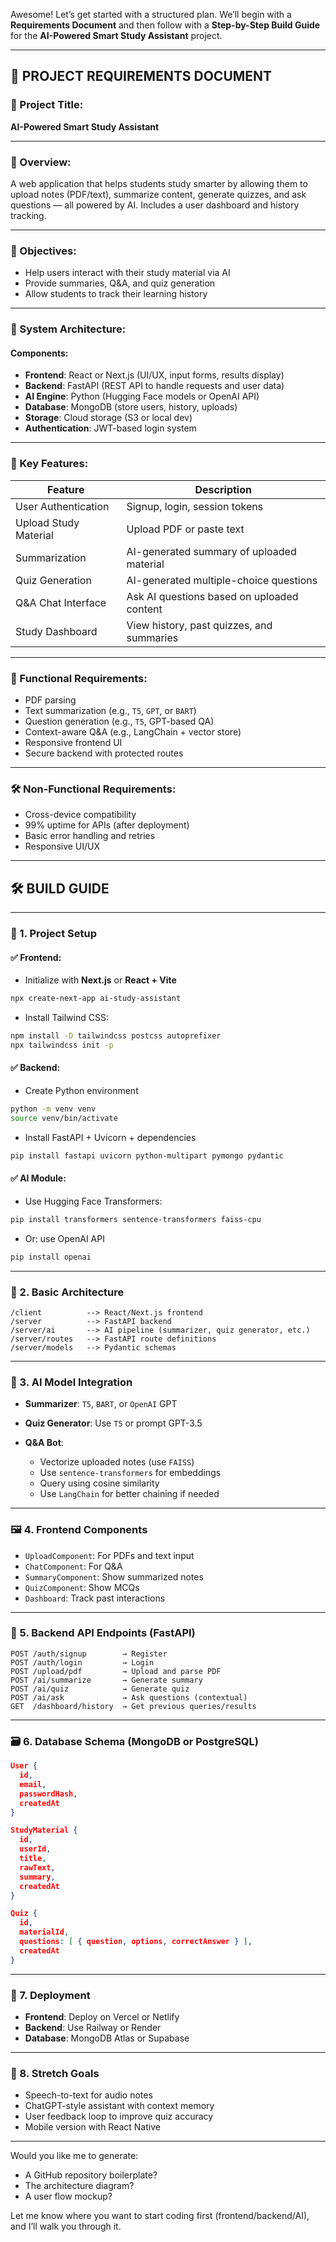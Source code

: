 Awesome! Let’s get started with a structured plan. We’ll begin with a **Requirements Document** and then follow with a **Step-by-Step Build Guide** for the **AI-Powered Smart Study Assistant** project.

---

## 📄 PROJECT REQUIREMENTS DOCUMENT

### 🧠 Project Title:

**AI-Powered Smart Study Assistant**

---

### 📝 Overview:

A web application that helps students study smarter by allowing them to upload notes (PDF/text), summarize content, generate quizzes, and ask questions — all powered by AI. Includes a user dashboard and history tracking.

---

### 🎯 Objectives:

* Help users interact with their study material via AI
* Provide summaries, Q\&A, and quiz generation
* Allow students to track their learning history

---

### 🧱 System Architecture:

#### Components:

* **Frontend**: React or Next.js (UI/UX, input forms, results display)
* **Backend**: FastAPI (REST API to handle requests and user data)
* **AI Engine**: Python (Hugging Face models or OpenAI API)
* **Database**: MongoDB (store users, history, uploads)
* **Storage**: Cloud storage (S3 or local dev)
* **Authentication**: JWT-based login system

---

### 🔐 Key Features:

| Feature               | Description                                |
| --------------------- | ------------------------------------------ |
| User Authentication   | Signup, login, session tokens              |
| Upload Study Material | Upload PDF or paste text                   |
| Summarization         | AI-generated summary of uploaded material  |
| Quiz Generation       | AI-generated multiple-choice questions     |
| Q\&A Chat Interface   | Ask AI questions based on uploaded content |
| Study Dashboard       | View history, past quizzes, and summaries  |

---

### 🧪 Functional Requirements:

* PDF parsing
* Text summarization (e.g., `T5`, `GPT`, or `BART`)
* Question generation (e.g., `T5`, GPT-based QA)
* Context-aware Q\&A (e.g., LangChain + vector store)
* Responsive frontend UI
* Secure backend with protected routes

---

### 🛠️ Non-Functional Requirements:

* Cross-device compatibility
* 99% uptime for APIs (after deployment)
* Basic error handling and retries
* Responsive UI/UX

---

## 🛠️ BUILD GUIDE

---

### 🔧 1. **Project Setup**

#### ✅ Frontend:

* Initialize with **Next.js** or **React + Vite**

```bash
npx create-next-app ai-study-assistant
```

* Install Tailwind CSS:

```bash
npm install -D tailwindcss postcss autoprefixer
npx tailwindcss init -p
```

#### ✅ Backend:

* Create Python environment

```bash
python -m venv venv
source venv/bin/activate
```

* Install FastAPI + Uvicorn + dependencies

```bash
pip install fastapi uvicorn python-multipart pymongo pydantic
```

#### ✅ AI Module:

* Use Hugging Face Transformers:

```bash
pip install transformers sentence-transformers faiss-cpu
```

* Or: use OpenAI API

```bash
pip install openai
```

---

### 🧱 2. **Basic Architecture**

```
/client          --> React/Next.js frontend
/server          --> FastAPI backend
/server/ai       --> AI pipeline (summarizer, quiz generator, etc.)
/server/routes   --> FastAPI route definitions
/server/models   --> Pydantic schemas
```

---

### 🧠 3. **AI Model Integration**

* **Summarizer**: `T5`, `BART`, or `OpenAI` GPT
* **Quiz Generator**: Use `T5` or prompt GPT-3.5
* **Q\&A Bot**:

  * Vectorize uploaded notes (use `FAISS`)
  * Use `sentence-transformers` for embeddings
  * Query using cosine similarity
  * Use `LangChain` for better chaining if needed

---

### 🖼️ 4. **Frontend Components**

* `UploadComponent`: For PDFs and text input
* `ChatComponent`: For Q\&A
* `SummaryComponent`: Show summarized notes
* `QuizComponent`: Show MCQs
* `Dashboard`: Track past interactions

---

### 🧪 5. **Backend API Endpoints (FastAPI)**

```http
POST /auth/signup        → Register
POST /auth/login         → Login
POST /upload/pdf         → Upload and parse PDF
POST /ai/summarize       → Generate summary
POST /ai/quiz            → Generate quiz
POST /ai/ask             → Ask questions (contextual)
GET  /dashboard/history  → Get previous queries/results
```

---

### 🗃️ 6. **Database Schema (MongoDB or PostgreSQL)**

```json
User {
  id,
  email,
  passwordHash,
  createdAt
}

StudyMaterial {
  id,
  userId,
  title,
  rawText,
  summary,
  createdAt
}

Quiz {
  id,
  materialId,
  questions: [ { question, options, correctAnswer } ],
  createdAt
}
```

---

### 🚀 7. **Deployment**

* **Frontend**: Deploy on Vercel or Netlify
* **Backend**: Use Railway or Render
* **Database**: MongoDB Atlas or Supabase

---

### 📌 8. **Stretch Goals**

* Speech-to-text for audio notes
* ChatGPT-style assistant with context memory
* User feedback loop to improve quiz accuracy
* Mobile version with React Native

---

Would you like me to generate:

* A GitHub repository boilerplate?
* The architecture diagram?
* A user flow mockup?

Let me know where you want to start coding first (frontend/backend/AI), and I’ll walk you through it.
